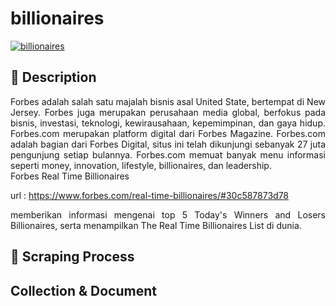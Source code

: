 # billionaires

[![billionaires](https://github.com/Merryanty/billionaires/actions/workflows/billionaires_scrape.yml/badge.svg)](https://github.com/Merryanty/billionaires/actions/workflows/billionaires_scrape.yml)

## :memo: Description

<div align="justify">
Forbes adalah salah satu majalah bisnis asal United State, bertempat di New Jersey. Forbes juga merupakan perusahaan media global, berfokus pada bisnis, investasi, teknologi, kewirausahaan, kepemimpinan, dan gaya hidup. Forbes.com merupakan platform digital dari Forbes Magazine. Forbes.com adalah bagian dari Forbes Digital, situs ini telah dikunjungi sebanyak 27 juta pengunjung setiap bulannya. Forbes.com memuat banyak menu informasi seperti money, innovation, lifestyle, billionaires, dan leadership.

</div>

<div align="justify">
Forbes Real Time Billionaires

url : https://www.forbes.com/real-time-billionaires/#30c587873d78

memberikan informasi mengenai top 5 Today's Winners and Losers Billionaires, serta menampilkan The Real Time Billionaires List di dunia.

</div>

## :repeat: Scraping Process




## Collection & Document

